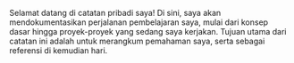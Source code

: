 Selamat datang di catatan pribadi saya! Di sini, saya akan mendokumentasikan perjalanan pembelajaran saya, mulai dari konsep dasar hingga proyek-proyek yang sedang saya kerjakan. Tujuan utama dari catatan ini adalah untuk merangkum pemahaman saya, serta sebagai referensi di kemudian hari.